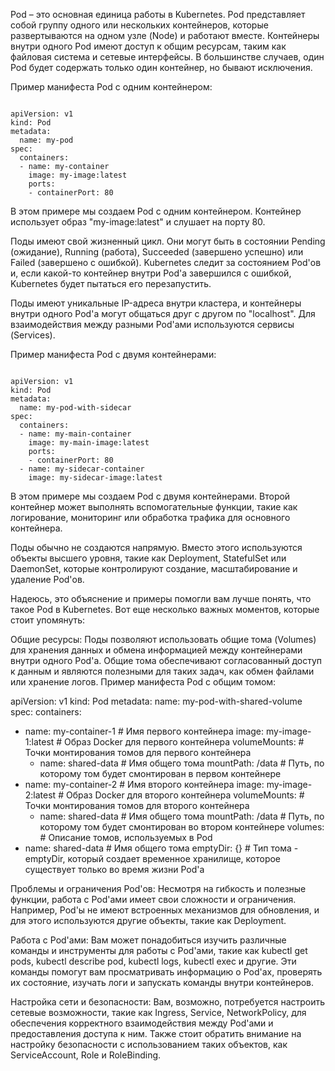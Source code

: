 Pod – это основная единица работы в Kubernetes. Pod представляет собой группу одного или нескольких контейнеров, которые развертываются на одном узле (Node) и работают вместе. Контейнеры внутри одного Pod имеют доступ к общим ресурсам, таким как файловая система и сетевые интерфейсы. В большинстве случаев, один Pod будет содержать только один контейнер, но бывают исключения.

Пример манифеста Pod с одним контейнером:

<pre><code>
apiVersion: v1
kind: Pod
metadata:
  name: my-pod
spec:
  containers:
  - name: my-container
    image: my-image:latest
    ports:
    - containerPort: 80</code></pre>

В этом примере мы создаем Pod с одним контейнером. Контейнер использует образ "my-image:latest" и слушает на порту 80.

Поды имеют свой жизненный цикл. Они могут быть в состоянии Pending (ожидание), Running (работа), Succeeded (завершено успешно) или Failed (завершено с ошибкой). Kubernetes следит за состоянием Pod'ов и, если какой-то контейнер внутри Pod'a завершился с ошибкой, Kubernetes будет пытаться его перезапустить.

Поды имеют уникальные IP-адреса внутри кластера, и контейнеры внутри одного Pod'a могут общаться друг с другом по "localhost". Для взаимодействия между разными Pod'ами используются сервисы (Services).

Пример манифеста Pod с двумя контейнерами:




<pre><code>
apiVersion: v1
kind: Pod
metadata:
  name: my-pod-with-sidecar
spec:
  containers:
  - name: my-main-container
    image: my-main-image:latest
    ports:
    - containerPort: 80
  - name: my-sidecar-container
    image: my-sidecar-image:latest</code></pre>







В этом примере мы создаем Pod с двумя контейнерами. Второй контейнер может выполнять вспомогательные функции, такие как логирование, мониторинг или обработка трафика для основного контейнера.

Поды обычно не создаются напрямую. Вместо этого используются объекты высшего уровня, такие как Deployment, StatefulSet или DaemonSet, которые контролируют создание, масштабирование и удаление Pod'ов.

Надеюсь, это объяснение и примеры помогли вам лучше понять, что такое Pod в Kubernetes. Вот еще несколько важных моментов, которые стоит упомянуть:

Общие ресурсы: Поды позволяют использовать общие тома (Volumes) для хранения данных и обмена информацией между контейнерами внутри одного Pod'a. Общие тома обеспечивают согласованный доступ к данным и являются полезными для таких задач, как обмен файлами или хранение логов.
Пример манифеста Pod с общим томом:

apiVersion: v1
kind: Pod
metadata:
  name: my-pod-with-shared-volume
spec:
  containers:
  - name: my-container-1                        # Имя первого контейнера
    image: my-image-1:latest                    # Образ Docker для первого контейнера
    volumeMounts:                               # Точки монтирования томов для первого контейнера
    - name: shared-data                         # Имя общего тома
      mountPath: /data                          # Путь, по которому том будет смонтирован в первом контейнере
  - name: my-container-2                        # Имя второго контейнера
    image: my-image-2:latest                    # Образ Docker для второго контейнера
    volumeMounts:                               # Точки монтирования томов для второго контейнера
    - name: shared-data                         # Имя общего тома
      mountPath: /data                          # Путь, по которому том будет смонтирован во втором контейнере
  volumes:                                      # Описание томов, используемых в Pod
  - name: shared-data                           # Имя общего тома
    emptyDir: {}                                # Тип тома - emptyDir, который создает временное хранилище, которое существует только во время жизни Pod'a


Проблемы и ограничения Pod'ов: Несмотря на гибкость и полезные функции, работа с Pod'ами имеет свои сложности и ограничения. Например, Pod'ы не имеют встроенных механизмов для обновления, и для этого используются другие объекты, такие как Deployment.

Работа с Pod'ами: Вам может понадобиться изучить различные команды и инструменты для работы с Pod'ами, такие как kubectl get pods, kubectl describe pod, kubectl logs, kubectl exec и другие. Эти команды помогут вам просматривать информацию о Pod'ах, проверять их состояние, изучать логи и запускать команды внутри контейнеров.

Настройка сети и безопасности: Вам, возможно, потребуется настроить сетевые возможности, такие как Ingress, Service, NetworkPolicy, для обеспечения корректного взаимодействия между Pod'ами и предоставления доступа к ним. Также стоит обратить внимание на настройку безопасности с использованием таких объектов, как ServiceAccount, Role и RoleBinding.
